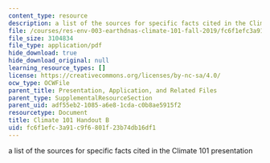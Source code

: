 ```yaml
---
content_type: resource
description: a list of the sources for specific facts cited in the Climate 101 presentation
file: /courses/res-env-003-earthdnas-climate-101-fall-2019/fc6f1efc3a91c9f6801f23b74db16df1_CC_Handout_B.pdf
file_size: 3104834
file_type: application/pdf
hide_download: true
hide_download_original: null
learning_resource_types: []
license: https://creativecommons.org/licenses/by-nc-sa/4.0/
ocw_type: OCWFile
parent_title: Presentation, Application, and Related Files
parent_type: SupplementalResourceSection
parent_uid: adf55eb2-1085-a6e8-1cda-c0b8ae5915f2
resourcetype: Document
title: Climate 101 Handout B
uid: fc6f1efc-3a91-c9f6-801f-23b74db16df1
---
```

a list of the sources for specific facts cited in the Climate 101 presentation